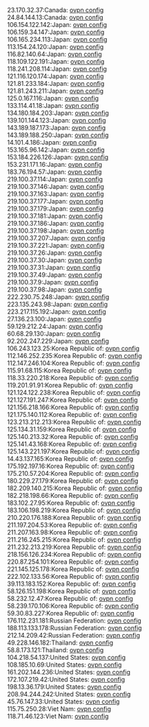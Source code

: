 23.170.32.37:Canada: [ovpn config](vpn/23_170_32_37.ovpn)  
24.84.144.13:Canada: [ovpn config](vpn/24_84_144_13.ovpn)  
106.154.122.142:Japan: [ovpn config](vpn/106_154_122_142.ovpn)  
106.159.34.147:Japan: [ovpn config](vpn/106_159_34_147.ovpn)  
106.165.234.113:Japan: [ovpn config](vpn/106_165_234_113.ovpn)  
113.154.24.120:Japan: [ovpn config](vpn/113_154_24_120.ovpn)  
116.82.140.64:Japan: [ovpn config](vpn/116_82_140_64.ovpn)  
118.109.122.191:Japan: [ovpn config](vpn/118_109_122_191.ovpn)  
118.241.208.114:Japan: [ovpn config](vpn/118_241_208_114.ovpn)  
121.116.120.174:Japan: [ovpn config](vpn/121_116_120_174.ovpn)  
121.81.233.184:Japan: [ovpn config](vpn/121_81_233_184.ovpn)  
121.81.243.211:Japan: [ovpn config](vpn/121_81_243_211.ovpn)  
125.0.167.116:Japan: [ovpn config](vpn/125_0_167_116.ovpn)  
133.114.41.18:Japan: [ovpn config](vpn/133_114_41_18.ovpn)  
134.180.184.203:Japan: [ovpn config](vpn/134_180_184_203.ovpn)  
139.101.144.123:Japan: [ovpn config](vpn/139_101_144_123.ovpn)  
143.189.187.173:Japan: [ovpn config](vpn/143_189_187_173.ovpn)  
143.189.188.250:Japan: [ovpn config](vpn/143_189_188_250.ovpn)  
14.101.4.186:Japan: [ovpn config](vpn/14_101_4_186.ovpn)  
153.165.96.142:Japan: [ovpn config](vpn/153_165_96_142.ovpn)  
153.184.226.126:Japan: [ovpn config](vpn/153_184_226_126.ovpn)  
153.231.171.16:Japan: [ovpn config](vpn/153_231_171_16.ovpn)  
183.76.194.57:Japan: [ovpn config](vpn/183_76_194_57.ovpn)  
219.100.37.114:Japan: [ovpn config](vpn/219_100_37_114.ovpn)  
219.100.37.146:Japan: [ovpn config](vpn/219_100_37_146.ovpn)  
219.100.37.163:Japan: [ovpn config](vpn/219_100_37_163.ovpn)  
219.100.37.177:Japan: [ovpn config](vpn/219_100_37_177.ovpn)  
219.100.37.179:Japan: [ovpn config](vpn/219_100_37_179.ovpn)  
219.100.37.181:Japan: [ovpn config](vpn/219_100_37_181.ovpn)  
219.100.37.186:Japan: [ovpn config](vpn/219_100_37_186.ovpn)  
219.100.37.198:Japan: [ovpn config](vpn/219_100_37_198.ovpn)  
219.100.37.207:Japan: [ovpn config](vpn/219_100_37_207.ovpn)  
219.100.37.221:Japan: [ovpn config](vpn/219_100_37_221.ovpn)  
219.100.37.26:Japan: [ovpn config](vpn/219_100_37_26.ovpn)  
219.100.37.30:Japan: [ovpn config](vpn/219_100_37_30.ovpn)  
219.100.37.31:Japan: [ovpn config](vpn/219_100_37_31.ovpn)  
219.100.37.49:Japan: [ovpn config](vpn/219_100_37_49.ovpn)  
219.100.37.9:Japan: [ovpn config](vpn/219_100_37_9.ovpn)  
219.100.37.98:Japan: [ovpn config](vpn/219_100_37_98.ovpn)  
222.230.75.248:Japan: [ovpn config](vpn/222_230_75_248.ovpn)  
223.135.243.98:Japan: [ovpn config](vpn/223_135_243_98.ovpn)  
223.217.115.192:Japan: [ovpn config](vpn/223_217_115_192.ovpn)  
27.136.23.100:Japan: [ovpn config](vpn/27_136_23_100.ovpn)  
59.129.212.24:Japan: [ovpn config](vpn/59_129_212_24.ovpn)  
60.68.29.130:Japan: [ovpn config](vpn/60_68_29_130.ovpn)  
92.202.247.229:Japan: [ovpn config](vpn/92_202_247_229.ovpn)  
106.243.123.25:Korea Republic of: [ovpn config](vpn/106_243_123_25.ovpn)  
112.146.252.235:Korea Republic of: [ovpn config](vpn/112_146_252_235.ovpn)  
112.147.246.104:Korea Republic of: [ovpn config](vpn/112_147_246_104.ovpn)  
115.91.68.115:Korea Republic of: [ovpn config](vpn/115_91_68_115.ovpn)  
118.33.220.218:Korea Republic of: [ovpn config](vpn/118_33_220_218.ovpn)  
119.201.91.91:Korea Republic of: [ovpn config](vpn/119_201_91_91.ovpn)  
121.124.122.238:Korea Republic of: [ovpn config](vpn/121_124_122_238.ovpn)  
121.127.191.247:Korea Republic of: [ovpn config](vpn/121_127_191_247.ovpn)  
121.156.218.166:Korea Republic of: [ovpn config](vpn/121_156_218_166.ovpn)  
121.175.140.112:Korea Republic of: [ovpn config](vpn/121_175_140_112.ovpn)  
123.213.212.213:Korea Republic of: [ovpn config](vpn/123_213_212_213.ovpn)  
125.134.31.159:Korea Republic of: [ovpn config](vpn/125_134_31_159.ovpn)  
125.140.213.32:Korea Republic of: [ovpn config](vpn/125_140_213_32.ovpn)  
125.141.43.168:Korea Republic of: [ovpn config](vpn/125_141_43_168.ovpn)  
125.143.221.197:Korea Republic of: [ovpn config](vpn/125_143_221_197.ovpn)  
14.43.137.165:Korea Republic of: [ovpn config](vpn/14_43_137_165.ovpn)  
175.192.197.16:Korea Republic of: [ovpn config](vpn/175_192_197_16.ovpn)  
175.210.57.204:Korea Republic of: [ovpn config](vpn/175_210_57_204.ovpn)  
180.229.27.179:Korea Republic of: [ovpn config](vpn/180_229_27_179.ovpn)  
182.209.140.215:Korea Republic of: [ovpn config](vpn/182_209_140_215.ovpn)  
182.218.198.66:Korea Republic of: [ovpn config](vpn/182_218_198_66.ovpn)  
183.102.27.95:Korea Republic of: [ovpn config](vpn/183_102_27_95.ovpn)  
183.106.198.219:Korea Republic of: [ovpn config](vpn/183_106_198_219.ovpn)  
210.220.176.188:Korea Republic of: [ovpn config](vpn/210_220_176_188.ovpn)  
211.197.204.53:Korea Republic of: [ovpn config](vpn/211_197_204_53.ovpn)  
211.207.163.98:Korea Republic of: [ovpn config](vpn/211_207_163_98.ovpn)  
211.216.245.215:Korea Republic of: [ovpn config](vpn/211_216_245_215.ovpn)  
211.232.213.219:Korea Republic of: [ovpn config](vpn/211_232_213_219.ovpn)  
218.156.126.234:Korea Republic of: [ovpn config](vpn/218_156_126_234.ovpn)  
220.87.254.101:Korea Republic of: [ovpn config](vpn/220_87_254_101.ovpn)  
221.145.125.178:Korea Republic of: [ovpn config](vpn/221_145_125_178.ovpn)  
222.102.133.56:Korea Republic of: [ovpn config](vpn/222_102_133_56.ovpn)  
39.113.183.152:Korea Republic of: [ovpn config](vpn/39_113_183_152.ovpn)  
58.126.151.198:Korea Republic of: [ovpn config](vpn/58_126_151_198.ovpn)  
58.232.12.47:Korea Republic of: [ovpn config](vpn/58_232_12_47.ovpn)  
58.239.170.106:Korea Republic of: [ovpn config](vpn/58_239_170_106.ovpn)  
59.30.83.227:Korea Republic of: [ovpn config](vpn/59_30_83_227.ovpn)  
176.112.231.181:Russian Federation: [ovpn config](vpn/176_112_231_181.ovpn)  
188.113.133.178:Russian Federation: [ovpn config](vpn/188_113_133_178.ovpn)  
212.14.209.42:Russian Federation: [ovpn config](vpn/212_14_209_42.ovpn)  
49.228.146.182:Thailand: [ovpn config](vpn/49_228_146_182.ovpn)  
58.8.173.121:Thailand: [ovpn config](vpn/58_8_173_121.ovpn)  
104.218.54.137:United States: [ovpn config](vpn/104_218_54_137.ovpn)  
108.185.10.69:United States: [ovpn config](vpn/108_185_10_69.ovpn)  
161.202.144.236:United States: [ovpn config](vpn/161_202_144_236.ovpn)  
172.107.219.42:United States: [ovpn config](vpn/172_107_219_42.ovpn)  
198.13.36.179:United States: [ovpn config](vpn/198_13_36_179.ovpn)  
208.94.244.242:United States: [ovpn config](vpn/208_94_244_242.ovpn)  
45.76.147.33:United States: [ovpn config](vpn/45_76_147_33.ovpn)  
115.75.250.28:Viet Nam: [ovpn config](vpn/115_75_250_28.ovpn)  
118.71.46.123:Viet Nam: [ovpn config](vpn/118_71_46_123.ovpn)  

